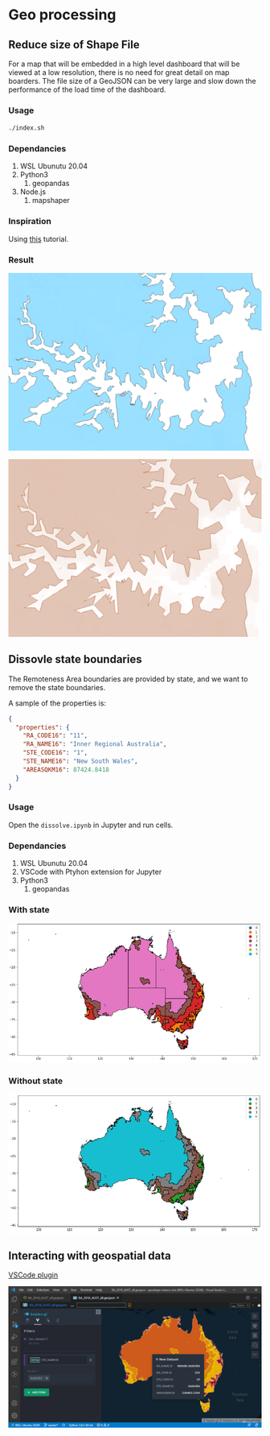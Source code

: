 # Geo processing

## Reduce size of Shape File

For a map that will be embedded in a high level dashboard that will be viewed at a low resolution, there is no need for great detail on map boarders. The file size of a GeoJSON can be very large and slow down the performance of the load time of the dashboard.

### Usage

```sh
./index.sh
```

### Dependancies

1. WSL Ubunutu 20.04
1. Python3
   1. geopandas
1. Node.js
   1. mapshaper

### Inspiration

Using [this](https://blog.exploratory.io/how-to-reduce-your-geojson-file-size-smaller-for-better-performance-8fb77759870c) tutorial.

### Result

![Original](docs/original-sydney.png)

![Reduce](docs/reduce-sydney.png)

## Dissovle state boundaries

The Remoteness Area boundaries are provided by state, and we want to remove the state boundaries.

A sample of the properties is:

```json
{
  "properties": {
    "RA_CODE16": "11",
    "RA_NAME16": "Inner Regional Australia",
    "STE_CODE16": "1",
    "STE_NAME16": "New South Wales",
    "AREASQKM16": 87424.8418
  }
}
```

### Usage

Open the `dissolve.ipynb` in Jupyter and run cells.

### Dependancies

1. WSL Ubunutu 20.04
1. VSCode with Ptyhon extension for Jupyter
1. Python3
   1. geopandas

### With state

![With State](docs/ra-with-state.png)

### Without state

![With State](docs/ra-without-state.png)

## Interacting with geospatial data

[VSCode plugin](https://github.com/RandomFractals/geo-data-viewer)

![Screenshot](docs/vscode-plugin.png)
